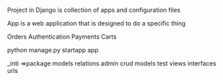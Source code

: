  Project in Django is collection of apps and configuration files


 App is a web application that is designed to do a specific thing


 Orders 
 Authentication
 Payments
 Carts

 python manage.py startapp app
  
_inti =>package
models relations
admin crud   models
test
views interfaces
urls 